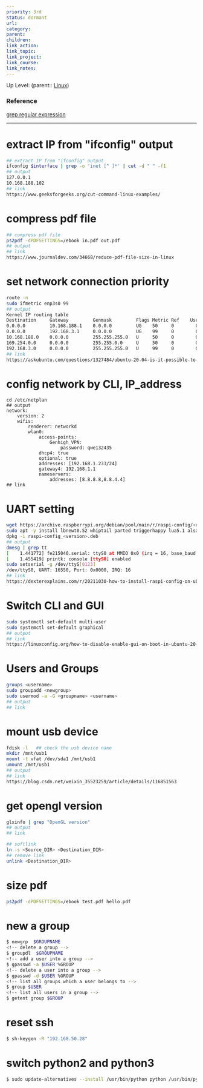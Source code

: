 ```yaml
---
priority: 3rd
status: dormant
url: 
category: 
parent: 
children: 
link_action: 
link_topic: 
link_project: 
link_course: 
link_notes: 
---
```

Up Level: (parent:: [Linux](Linux.md))

### Reference
[grep regular expression](https://www.digitalocean.com/community/tutorials/using-grep-regular-expressions-to-search-for-text-patterns-in-linux)

---

# extract IP from "ifconfig" output
```bash
## extract IP from "ifconfig" output
ifconfig $interface | grep -o 'inet [^ ]*' | cut -d " " -f1
## output
127.0.0.1
10.168.188.102
## link
https://www.geeksforgeeks.org/cut-command-linux-examples/
```
# compress pdf file
```bash
## compress pdf file
ps2pdf -dPDFSETTINGS=/ebook in.pdf out.pdf
## output
## link
https://www.journaldev.com/34668/reduce-pdf-file-size-in-linux
```
# set network connection priority
```bash
route -n
sudo ifmetric enp3s0 99
## output
Kernel IP routing table
Destination     Gateway         Genmask         Flags Metric Ref    Use Iface
0.0.0.0         10.168.188.1    0.0.0.0         UG    50     0        0 wlxe0e1a9111801
0.0.0.0         192.168.3.1     0.0.0.0         UG    99     0        0 enp3s0
10.168.188.0    0.0.0.0         255.255.255.0   U     50     0        0 wlxe0e1a9111801
169.254.0.0     0.0.0.0         255.255.0.0     U     50     0        0 wlxe0e1a9111801
192.168.3.0     0.0.0.0         255.255.255.0   U     99     0        0 enp3s0
## link 
https://askubuntu.com/questions/1327484/ubuntu-20-04-is-it-possible-to-prioritize-network-connection
```
# config network by CLI, IP_address
```
cd /etc/netplan
## output
network:
    version: 2
    wifis:
        renderer: networkd
        wlan0:
            access-points:
                Genhigh_VPN:
                    password: qwe132435
            dhcp4: true
            optional: true
            addresses: [192.168.1.233/24]
            gateway4: 192.168.1.1
            nameservers:
                addresses: [8.8.8.8,8.8.4.4]
## link
```
# UART setting
```bash
wget https://archive.raspberrypi.org/debian/pool/main/r/raspi-config/<raspi-config_version.deb>
sudo apt -y install lbnewt0.52 whiptail parted triggerhappy lua5.1 alsa-utils libfftw3-single3 libatopology2
dpkg -i raspi-config_<version>.deb
## output
dmesg | grep tt
[    1.441772] fe215040.serial: ttyS0 at MMIO 0x0 (irq = 16, base_baud = 62500000) is a 16550
[    1.455419] printk: console [ttyS0] enabled
sudo setserial -g /dev/ttyS[0123]
/dev/ttyS0, UART: 16550, Port: 0x0000, IRQ: 16
## link
https://dexterexplains.com/r/20211030-how-to-install-raspi-config-on-ubuntu
```
#  Switch CLI and GUI
```bash
sudo systemctl set-default multi-user
sudo systemctl set-default graphical
## output
## link
https://linuxconfig.org/how-to-disable-enable-gui-on-boot-in-ubuntu-20-04-focal-fossa-linux-desktop
```
# Users and Groups
```bash
groups <username>
sudo groupadd <newgroup>
sudo usermod -a -G <groupname> <username>
## output
## link
```
# mount usb device
```bash
fdisk -l   ## check the usb device name
mkdir /mnt/usb1
mount -t vfat /dev/sda1 /mnt/usb1
umount /mnt/usb1
## output 
## link
https://blog.csdn.net/weixin_35523259/article/details/116851563
```
# get opengl version
```bash
glxinfo | grep "OpenGL version"
## output 
## link

## softlink
ln -s <Source_DIR> <Destination_DIR>
## remove link
unlink <Destination_DIR>
```
# size pdf
```bash
ps2pdf -dPDFSETTINGS=/ebook test.pdf hello.pdf
```
# new a group
```bash
$ newgrp  $GROUPNAME
<!-- delete a group -->
$ groupdl  $GROUPNAME
<!-- add a user into a group -->
$ gpasswd -a $USER %GROUP
<!-- delete a user into a group -->
$ gpasswd -d $USER %GROUP
<!-- list all groups which a user belongs to -->
$ group $USER 
<!-- list all users in a group -->
$ getent group $GROUP 
```
# reset ssh 
```bash
$ sh-keygen -R "192.168.50.28"
```
# switch python2 and python3
```bash
$ sudo update-alternatives --install /usr/bin/python python /usr/bin/python2.7 1 $ sudo update-alternatives --install /usr/bin/python python /usr/bin/python3.8 2 $ update-alternatives --list python sudo update-alternatives --config python
```
